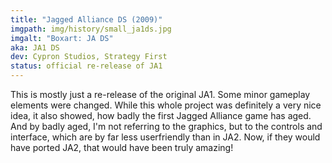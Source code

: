 ```yaml
---
title: "Jagged Alliance DS (2009)"
imgpath: img/history/small_ja1ds.jpg
imgalt: "Boxart: JA DS"
aka: JA1 DS 
dev: Cypron Studios, Strategy First 
status: official re-release of JA1 
---
```


This is mostly just a re-release of the original JA1. Some minor gameplay elements were changed. While this whole project was definitely a very nice idea, it also showed, how badly the first Jagged Alliance game has aged.
And by badly aged, I'm not referring to the graphics, but to the controls and interface, which are by far less userfriendly than in JA2.
Now, if they would have ported JA2, that would have been truly amazing!

